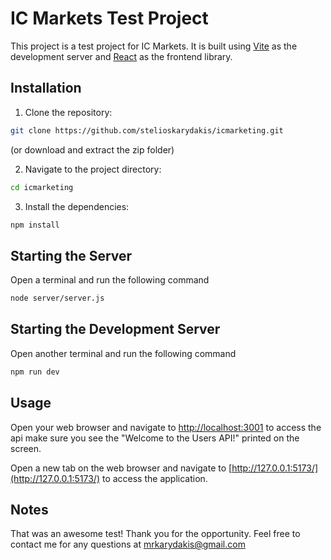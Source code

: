 # IC Markets Test Project

This project is a test project for IC Markets. It is built using [Vite](https://vitejs.dev/) as the development server and [React](https://reactjs.org/) as the frontend library.

## Installation

1. Clone the repository:

```bash
git clone https://github.com/stelioskarydakis/icmarketing.git
```

(or download and extract the zip folder)

2. Navigate to the project directory:

```bash
cd icmarketing
```

3. Install the dependencies:

```bash
npm install
```

## Starting the Server

Open a terminal and run the following command

```bash
node server/server.js
```

## Starting the Development Server

Open another terminal and run the following command

```bash
npm run dev
```

## Usage

Open your web browser and navigate to [http://localhost:3001](http://localhost:3001) to access the api make sure you see the "Welcome to the Users API!" printed on the screen.

Open a new tab on the web browser and navigate to [http://127.0.0.1:5173/](http://127.0.0.1:5173/) to access the application.

## Notes

That was an awesome test! Thank you for the opportunity.
Feel free to contact me for any questions at <mrkarydakis@gmail.com>
